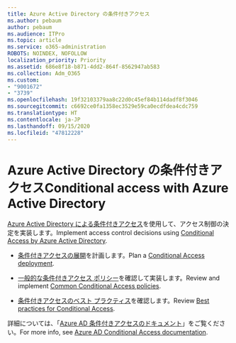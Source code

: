 ```yaml
---
title: Azure Active Directory の条件付きアクセス
ms.author: pebaum
author: pebaum
ms.audience: ITPro
ms.topic: article
ms.service: o365-administration
ROBOTS: NOINDEX, NOFOLLOW
localization_priority: Priority
ms.assetid: 686e8f18-b871-4dd2-864f-8562947ab583
ms.collection: Adm_O365
ms.custom:
- "9001672"
- "3739"
ms.openlocfilehash: 19f32103379aa8c22d0c45ef84b114dadf8f3046
ms.sourcegitcommit: c6692ce0fa1358ec3529e59ca0ecdfdea4cdc759
ms.translationtype: HT
ms.contentlocale: ja-JP
ms.lasthandoff: 09/15/2020
ms.locfileid: "47812228"
---
```

# <a name="conditional-access-with-azure-active-directory"></a><span data-ttu-id="bb27a-102">Azure Active Directory の条件付きアクセス</span><span class="sxs-lookup"><span data-stu-id="bb27a-102">Conditional access with Azure Active Directory</span></span>

<span data-ttu-id="bb27a-103">[Azure Active Directory による条件付きアクセス](https://docs.microsoft.com/azure/active-directory/conditional-access/overview)を使用して、アクセス制御の決定を実装します。</span><span class="sxs-lookup"><span data-stu-id="bb27a-103">Implement access control decisions using [Conditional Access by Azure Active Directory](https://docs.microsoft.com/azure/active-directory/conditional-access/overview).</span></span>

- <span data-ttu-id="bb27a-104">[条件付きアクセスの展開](https://docs.microsoft.com/azure/active-directory/conditional-access/plan-conditional-access)を計画します。</span><span class="sxs-lookup"><span data-stu-id="bb27a-104">Plan a [Conditional Access deployment](https://docs.microsoft.com/azure/active-directory/conditional-access/plan-conditional-access).</span></span> 

- <span data-ttu-id="bb27a-105">[一般的な条件付きアクセス ポリシー](https://docs.microsoft.com/azure/active-directory/conditional-access/concept-conditional-access-policy-common)を確認して実装します。</span><span class="sxs-lookup"><span data-stu-id="bb27a-105">Review and implement [Common Conditional Access policies](https://docs.microsoft.com/azure/active-directory/conditional-access/concept-conditional-access-policy-common).</span></span>

- <span data-ttu-id="bb27a-106">[条件付きアクセスのベスト プラクティス](https://docs.microsoft.com/azure/active-directory/conditional-access/best-practices)を確認します。</span><span class="sxs-lookup"><span data-stu-id="bb27a-106">Review [Best practices for Conditional Access](https://docs.microsoft.com/azure/active-directory/conditional-access/best-practices).</span></span>

<span data-ttu-id="bb27a-107">詳細については、「[Azure AD 条件付きアクセスのドキュメント](https://docs.microsoft.com/azure/active-directory/conditional-access/)」をご覧ください。</span><span class="sxs-lookup"><span data-stu-id="bb27a-107">For more info, see [Azure AD Conditional Access documentation](https://docs.microsoft.com/azure/active-directory/conditional-access/).</span></span>
